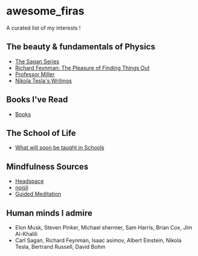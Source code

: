 # awesome_firas
A curated list of my interests !
## The beauty & fundamentals of Physics
- [The Sagan Series](https://www.youtube.com/watch?v=oY59wZdCDo0&list=PLF17F07CFC3208E29)
- [Richard Feynman: The Pleasure of Finding Things Out](http://www.dailymotion.com/video/x24gwgc_richard-feynman-the-pleasure-of-finding-things-out_news)
- [Professor Miller](https://www.youtube.com/channel/UCbdjjTZBHNSgjzuJQqH5-pw)
- [Nikola Tesla's Writings](http://www.tfcbooks.com/tesla/contents.htm)

## Books I've Read
- [Books](https://fnajjar.com/education)

## The School of Life
- [What will soon be taught in Schools](https://www.youtube.com/user/schooloflifechannel/featured)

## Mindfulness Sources
- [Headspace](https://www.headspace.com/)
- [noisli](https://www.noisli.com/)
- [Guided Meditation](https://www.samharris.org/podcast/item/mindfulness-meditation)

## Human minds I admire
- Elon Musk, Steven Pinker, Michael shermer, Sam Harris, Brian Cox, Jim Al-Khalili
- Carl Sagan, Richard Feynman, Isaac asimov, Albert Einstein, Nikola Tesla, Bertrand Russell, David Bohm

